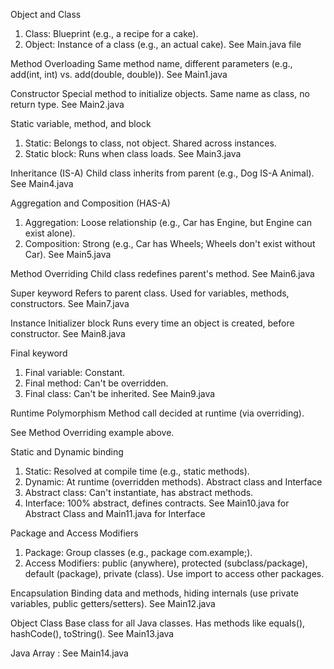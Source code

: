 Object and Class
1. Class: Blueprint (e.g., a recipe for a cake).
2. Object: Instance of a class (e.g., an actual cake).
See Main.java file 

Method Overloading
Same method name, different parameters (e.g., add(int, int) vs. add(double, double)).
See Main1.java 

Constructor
Special method to initialize objects. Same name as class, no return type.
See Main2.java

Static variable, method, and block
1. Static: Belongs to class, not object. Shared across instances.
2. Static block: Runs when class loads.
See Main3.java

Inheritance (IS-A)
Child class inherits from parent (e.g., Dog IS-A Animal).
See Main4.java

Aggregation and Composition (HAS-A)
1. Aggregation: Loose relationship (e.g., Car has Engine, but Engine can exist alone).
2. Composition: Strong (e.g., Car has Wheels; Wheels don't exist without Car).
See Main5.java

Method Overriding
Child class redefines parent's method.
See Main6.java

Super keyword
Refers to parent class. Used for variables, methods, constructors.
See Main7.java

Instance Initializer block
Runs every time an object is created, before constructor.
See Main8.java

Final keyword
1. Final variable: Constant.
2. Final method: Can't be overridden.
3. Final class: Can't be inherited.
See Main9.java

Runtime Polymorphism
Method call decided at runtime (via overriding).

See Method Overriding example above.

Static and Dynamic binding
1. Static: Resolved at compile time (e.g., static methods).
2. Dynamic: At runtime (overridden methods).
Abstract class and Interface
1. Abstract class: Can't instantiate, has abstract methods.
2. Interface: 100% abstract, defines contracts.
See Main10.java for Abstract Class and Main11.java for Interface


Package and Access Modifiers
1. Package: Group classes (e.g., package com.example;).
2. Access Modifiers: public (anywhere), protected (subclass/package), default (package), private (class).
Use import to access other packages.


Encapsulation
Binding data and methods, hiding internals (use private variables, public getters/setters).
See Main12.java

Object Class
Base class for all Java classes. Has methods like equals(), hashCode(), toString().
See Main13.java


Java Array : See Main14.java

